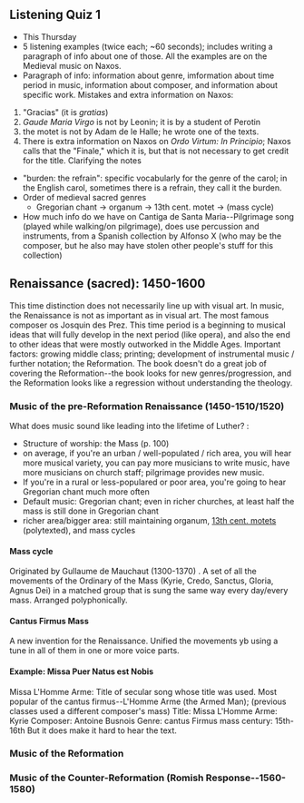 ## Listening Quiz 1
* This Thursday
* 5 listening examples (twice each; ~60 seconds); includes writing a paragraph of info about one of those. All the examples are on the Medieval music on Naxos. 
* Paragraph of info: information about genre, imformation about time period in music, information about composer, and information about specific work. 
Mistakes and extra information on Naxos:
1. "Gracias" (it is *gratias*)
2. *Gaude Maria Virgo* is not by Leonin; it is by a student of Perotin
3. the motet is not by Adam de le Halle; he wrote one of the texts. 
4. There is extra information on Naxos on *Ordo Virtum: In Principio*; Naxos calls that the "Finale," which it is, but that is not necessary to get credit for the title. 
Clarifying the notes
* "burden: the refrain": specific vocabularly for the genre of the carol; in the English carol, sometimes there is a refrain, they call it the burden. 
* Order of medieval sacred genres
	* Gregorian chant → organum → 13th cent. motet → (mass cycle)
* How much info do we have on Cantiga de Santa Maria--Pilgrimage song (played while walking/on pilgrimage), does use percussion and instruments, from a Spanish collection by Alfonso X (who may be the composer, but he also may have stolen other people's stuff for this collection)
## Renaissance (sacred): 1450-1600
This time distinction does not necessarily line up with visual art. In music, the Renaissance is not as important as in visual art. 
The most famous composer os Josquin des Prez. 
This time period is a beginning to musical ideas that will fully develop in the next period (like opera), and also the end to other ideas that were mostly outworked in the Middle Ages. 
Important factors: growing middle class; printing; development of instrumental music / further notation; the Reformation. 
The book doesn't do a great job of covering the Reformation--the book looks for new genres/progression, and the Reformation looks like a regression without understanding the theology. 
### Music of the pre-Reformation Renaissance (1450-1510/1520)
What does music sound like leading into the lifetime of Luther? :
* Structure of worship: the Mass (p. 100)
* on average, if you're an urban / well-populated / rich area, you will hear more musical variety, you can pay more musicians to write music, have more musicians on church staff; pilgrimage provides new music. 
* If you're in a rural or less-populared or poor area, you're going to hear Gregorian chant much more often
* Default music: Gregorian chant; even in richer churches, at least half the mass is still done in Gregorian chant
* richer area/bigger area: still maintaining organum, [13th cent. motets](2023-01-24#Motets) (polytexted), and mass cycles
#### Mass cycle
Originated by Gullaume de Mauchaut (1300-1370) . 
A set of all the movements of the Ordinary of the Mass (Kyrie, Credo, Sanctus, Gloria, Agnus Dei) in a matched group that is sung the same way every day/every mass.
Arranged polyphonically. 
#### Cantus Firmus Mass
A new invention for the Renaissance. 
Unified the movements yb using a tune in all of them in one or more voice parts. 
#### Example: Missa Puer Natus est Nobis
Missa L'Homme Arme: Title of secular song whose title was used. 
Most popular of the cantus firmus--L'Homme Arme (the Armed Man); (previous classes used a different composer's mass)
Title: Missa L'Homme Arme: Kyrie
Composer: Antoine Busnois
Genre: cantus Firmus mass
century: 15th-16th
But it does make it hard to hear the text. 
### Music of the Reformation
### Music of the Counter-Reformation (Romish Response--1560-1580)

